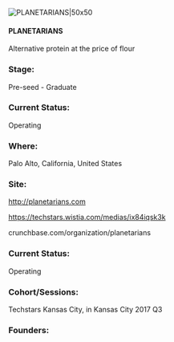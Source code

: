 

![PLANETARIANS|50x50](https://apimg.techstars.com/connect/images/image_files/59397b4a9c66a95c50000067/original/Planetarians.png)

#### PLANETARIANS
Alternative protein at the price of flour

### Stage: 
Pre-seed - Graduate 

### Current Status: 
Operating

### Where:
Palo Alto, California, United States

### Site:
http://planetarians.com

https://techstars.wistia.com/medias/ix84iqsk3k

crunchbase.com/organization/planetarians

### Current Status: 
Operating

### Cohort/Sessions: 
Techstars Kansas City, in Kansas City 2017 Q3

### Founders: 



